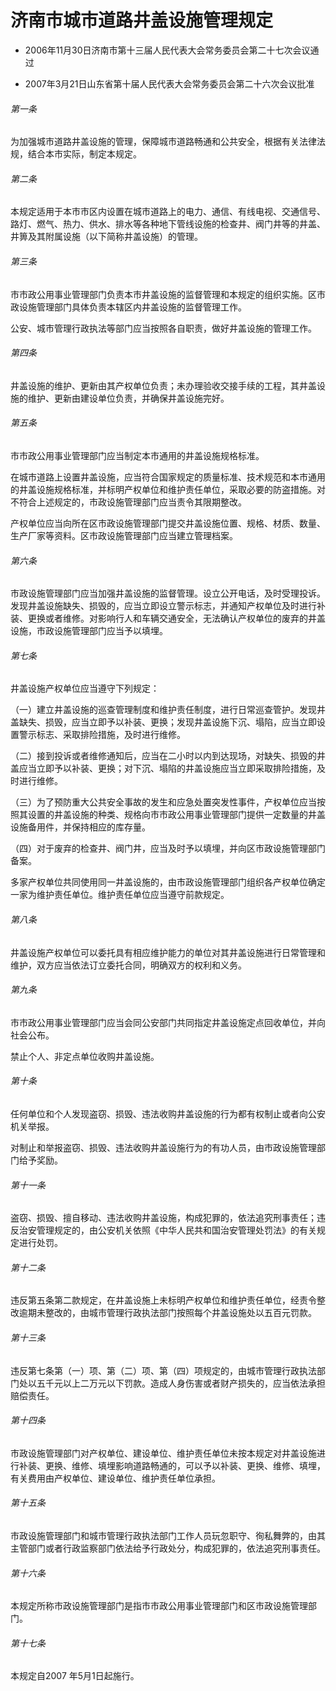 # 济南市城市道路井盖设施管理规定

- 2006年11月30日济南市第十三届人民代表大会常务委员会第二十七次会议通过

- 2007年3月21日山东省第十届人民代表大会常务委员会第二十六次会议批准

<!-- INFO END -->

###### 第一条

为加强城市道路井盖设施的管理，保障城市道路畅通和公共安全，根据有关法律法规，结合本市实际，制定本规定。

###### 第二条

本规定适用于本市市区内设置在城市道路上的电力、通信、有线电视、交通信号、路灯、燃气、热力、供水、排水等各种地下管线设施的检查井、阀门井等的井盖、井箅及其附属设施（以下简称井盖设施）的管理。

###### 第三条

市市政公用事业管理部门负责本市井盖设施的监督管理和本规定的组织实施。区市政设施管理部门具体负责本辖区内井盖设施的监督管理工作。

公安、城市管理行政执法等部门应当按照各自职责，做好井盖设施的管理工作。

###### 第四条

井盖设施的维护、更新由其产权单位负责；未办理验收交接手续的工程，其井盖设施的维护、更新由建设单位负责，并确保井盖设施完好。

###### 第五条

市市政公用事业管理部门应当制定本市通用的井盖设施规格标准。

在城市道路上设置井盖设施，应当符合国家规定的质量标准、技术规范和本市通用的井盖设施规格标准，并标明产权单位和维护责任单位，采取必要的防盗措施。对不符合上述规定的，市政设施管理部门应当责令其限期整改。

产权单位应当向所在区市政设施管理部门提交井盖设施位置、规格、材质、数量、生产厂家等资料。区市政设施管理部门应当建立管理档案。

###### 第六条

市政设施管理部门应当加强井盖设施的监督管理。设立公开电话，及时受理投诉。发现井盖设施缺失、损毁的，应当立即设立警示标志，并通知产权单位及时进行补装、更换或者维修。对影响行人和车辆交通安全，无法确认产权单位的废弃的井盖设施，市政设施管理部门应当予以填埋。

###### 第七条

井盖设施产权单位应当遵守下列规定：

（一）建立井盖设施的巡查管理制度和维护责任制度，进行日常巡查管护。发现井盖缺失、损毁，应当立即予以补装、更换；发现井盖设施下沉、塌陷，应当立即设置警示标志、采取排险措施，及时进行维修。

（二）接到投诉或者维修通知后，应当在二小时以内到达现场，对缺失、损毁的井盖应当立即予以补装、更换；对下沉、塌陷的井盖设施应当立即采取排险措施，及时进行维修。

（三）为了预防重大公共安全事故的发生和应急处置突发性事件，产权单位应当按照其设置的井盖设施的种类、规格向市市政公用事业管理部门提供一定数量的井盖设施备用件，并保持相应的库存量。

（四）对于废弃的检查井、阀门井，应当及时予以填埋，并向区市政设施管理部门备案。

多家产权单位共同使用同一井盖设施的，由市政设施管理部门组织各产权单位确定一家为维护责任单位。维护责任单位应当遵守前款规定。

###### 第八条

井盖设施产权单位可以委托具有相应维护能力的单位对其井盖设施进行日常管理和维护，双方应当依法订立委托合同，明确双方的权利和义务。

###### 第九条

市市政公用事业管理部门应当会同公安部门共同指定井盖设施定点回收单位，并向社会公布。

禁止个人、非定点单位收购井盖设施。

###### 第十条

任何单位和个人发现盗窃、损毁、违法收购井盖设施的行为都有权制止或者向公安机关举报。

对制止和举报盗窃、损毁、违法收购井盖设施行为的有功人员，由市政设施管理部门给予奖励。

###### 第十一条

盗窃、损毁、擅自移动、违法收购井盖设施，构成犯罪的，依法追究刑事责任；违反治安管理规定的，由公安机关依照《中华人民共和国治安管理处罚法》的有关规定进行处罚。

###### 第十二条

违反第五条第二款规定，在井盖设施上未标明产权单位和维护责任单位，经责令整改逾期未整改的，由城市管理行政执法部门按照每个井盖设施处以五百元罚款。

###### 第十三条

违反第七条第（一）项、第（二）项、第（四）项规定的，由城市管理行政执法部门处以五千元以上二万元以下罚款。造成人身伤害或者财产损失的，应当依法承担赔偿责任。

###### 第十四条

市政设施管理部门对产权单位、建设单位、维护责任单位未按本规定对井盖设施进行补装、更换、维修、填埋影响道路畅通的，可以予以补装、更换、维修、填埋，有关费用由产权单位、建设单位、维护责任单位承担。

###### 第十五条

市政设施管理部门和城市管理行政执法部门工作人员玩忽职守、徇私舞弊的，由其主管部门或者行政监察部门依法给予行政处分，构成犯罪的，依法追究刑事责任。

###### 第十六条

本规定所称市政设施管理部门是指市市政公用事业管理部门和区市政设施管理部门。

###### 第十七条

本规定自2007 年5月1日起施行。
